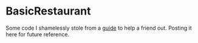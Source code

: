 # BasicRestaurant
Some code I shamelessly stole from a [guide](https://github.com/WebDevSimplified/Introduction-to-Web-Development/tree/master/Introduction%20to%20JavaScript/Lesson%201) to help a friend out. Posting it here for future reference.


